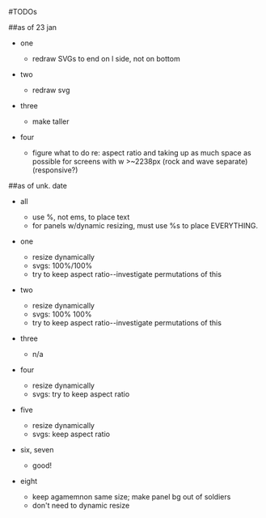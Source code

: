 #TODOs

##as of 23 jan
- one
	- redraw SVGs to end on l side, not on bottom
	
- two
	- redraw svg
	
- three
	- make taller
	
- four
	- figure what to do re: aspect ratio and taking up as much space as possible for screens with w >~2238px (rock and wave separate) (responsive?)


##as of unk. date
- all
	- use %, not ems, to place text
	- for panels w/dynamic resizing, must use %s to place EVERYTHING.

- one
	- resize dynamically
	- svgs: 100%/100%
	- try to keep aspect ratio--investigate permutations of this

- two
	- resize dynamically
	- svgs: 100% 100%
	- try to keep aspect ratio--investigate permutations of this

- three
	- n/a

- four
	- resize dynamically
	- svgs: try to keep aspect ratio

- five
	- resize dynamically
	- svgs: keep aspect ratio

- six, seven
	- good!

- eight
	- keep agamemnon same size; make panel bg out of soldiers
	- don't need to dynamic resize